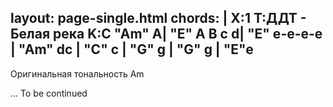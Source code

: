 layout: page-single.html
chords: |
    X:1
    T:ДДТ - Белая река
    K:C
    "Am" A| "E"  A B c d| "E" e-e-e-e | "Am" dc |
    "C"  c | "G"   g      | "G"   g      | "E"e
---

Оригинальная тональность Am

... To be continued